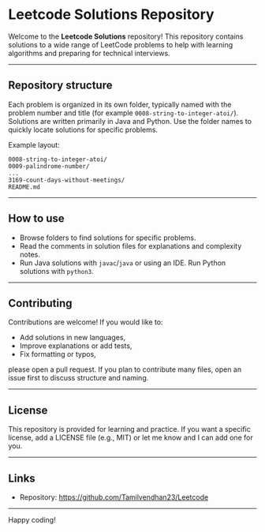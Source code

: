 # Leetcode Solutions Repository

Welcome to the **Leetcode Solutions** repository!
This repository contains solutions to a wide range of LeetCode problems to help with learning algorithms and preparing for technical interviews.

---

## Repository structure

Each problem is organized in its own folder, typically named with the problem number and title (for example `0008-string-to-integer-atoi/`). Solutions are written primarily in Java and Python. Use the folder names to quickly locate solutions for specific problems.

Example layout:

```
0008-string-to-integer-atoi/
0009-palindrome-number/
...
3169-count-days-without-meetings/
README.md
```

---

## How to use

- Browse folders to find solutions for specific problems.
- Read the comments in solution files for explanations and complexity notes.
- Run Java solutions with `javac`/`java` or using an IDE. Run Python solutions with `python3`.

---

## Contributing

Contributions are welcome! If you would like to:

- Add solutions in new languages,
- Improve explanations or add tests,
- Fix formatting or typos,

please open a pull request. If you plan to contribute many files, open an issue first to discuss structure and naming.

---

## License

This repository is provided for learning and practice. If you want a specific license, add a LICENSE file (e.g., MIT) or let me know and I can add one for you.

---

## Links

- Repository: https://github.com/Tamilvendhan23/Leetcode

---

Happy coding!

